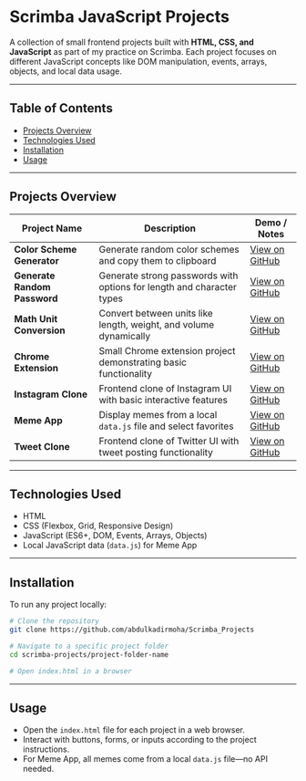 # Scrimba JavaScript Projects

A collection of small frontend projects built with **HTML, CSS, and JavaScript** as part of my practice on Scrimba. Each project focuses on different JavaScript concepts like DOM manipulation, events, arrays, objects, and local data usage.

---

## Table of Contents

* [Projects Overview](#projects-overview)
* [Technologies Used](#technologies-used)
* [Installation](#installation)
* [Usage](#usage)
---

## Projects Overview

| Project Name | Description | Demo / Notes |
|--------------|------------|--------------|
| **Color Scheme Generator** | Generate random color schemes and copy them to clipboard | [View on GitHub](https://github.com/abdulkadirmoha/Scrimba_Projects/tree/main/Color-Scheme-Generator) |
| **Generate Random Password** | Generate strong passwords with options for length and character types | [View on GitHub](https://github.com/abdulkadirmoha/Scrimba_Projects/tree/main/Generate_random_password) |
| **Math Unit Conversion** | Convert between units like length, weight, and volume dynamically | [View on GitHub](https://github.com/abdulkadirmoha/Scrimba_Projects/tree/main/Math_unit_conversion) |
| **Chrome Extension** | Small Chrome extension project demonstrating basic functionality | [View on GitHub](https://github.com/abdulkadirmoha/Scrimba_Projects/tree/main/chrome_Extension) |
| **Instagram Clone** | Frontend clone of Instagram UI with basic interactive features | [View on GitHub](https://github.com/abdulkadirmoha/Scrimba_Projects/tree/main/instgram_clone) |
| **Meme App** | Display memes from a local `data.js` file and select favorites | [View on GitHub](https://github.com/abdulkadirmoha/Scrimba_Projects/tree/main/meme_app) |
| **Tweet Clone** | Frontend clone of Twitter UI with tweet posting functionality | [View on GitHub](https://github.com/abdulkadirmoha/Scrimba_Projects/tree/main/tweet_clone) |


---

## Technologies Used

* HTML
* CSS (Flexbox, Grid, Responsive Design)
* JavaScript (ES6+, DOM, Events, Arrays, Objects)
* Local JavaScript data (`data.js`) for Meme App

---

## Installation

To run any project locally:

```bash
# Clone the repository
git clone https://github.com/abdulkadirmoha/Scrimba_Projects

# Navigate to a specific project folder
cd scrimba-projects/project-folder-name

# Open index.html in a browser
```

---

## Usage

* Open the `index.html` file for each project in a web browser.
* Interact with buttons, forms, or inputs according to the project instructions.
* For Meme App, all memes come from a local `data.js` file—no API needed.




